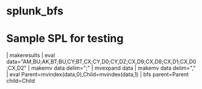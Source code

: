 # splunk_bfs

# Sample SPL for testing

 | makeresults
 | eval data="AM,BU;AK,BT;BU,CY;BT,CX;CY,D0;CY,DZ;CX,D9;CX,D8;CX,D1;CX,D0;CX,D2"
 | makemv data delim=";"
 | mvexpand data
 | makemv data delim=","
 | eval Parent=mvindex(data,0),Child=mvindex(data,1)
 | bfs parent=Parent child=Child
